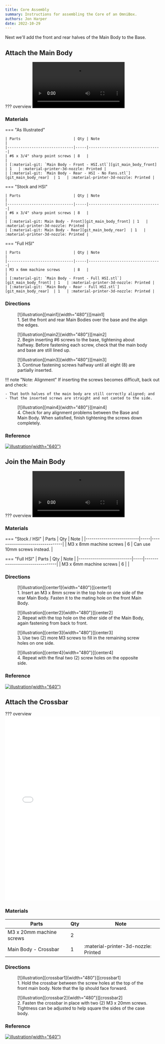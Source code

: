 ```yaml
---
title: Core Assembly
summary: Instructions for assembling the Core of an OmniBox.
authors: Jon Harper
date: 2022-10-29
---
```


Next we'll add the front and rear halves of the Main Body to the Base.

## Attach the Main Body

??? overview
    <video controls="">
        <source src="{{meta.video_folder}}main_floor.mp4" type="video/mp4">
    </video>

### Materials

=== "As Illustrated"

    | Parts                        | Qty | Note                            |
    |------------------------------|-----|---------------------------------|
    | #6 x 3/4" sharp point screws | 8   |                                 |
    | [:material-git: `Main Body - Front - HSI.stl`][git_main_body_front] | 1   | :material-printer-3d-nozzle: Printed |
    | [:material-git: `Main Body - Rear - HSI - No Fans.stl`][git_main_body_rear]  | 1   | :material-printer-3d-nozzle: Printed |


=== "Stock and HSI"

    | Parts                        | Qty | Note                            |
    |------------------------------|-----|---------------------------------|
    | #6 x 3/4" sharp point screws | 8   |                                 |
    | [:material-git: Main Body - Front][git_main_body_front] | 1   | :material-printer-3d-nozzle: Printed |
    | [:material-git: Main Body - Rear][git_main_body_rear]  | 1   | :material-printer-3d-nozzle: Printed |

=== "Full HSI"
    
    | Parts                        | Qty | Note                            |
    |------------------------------|-----|---------------------------------|
    | M3 x 6mm machine screws      | 8   |                                 |
    | [:material-git: `Main Body - Front - Full HSI.stl`][git_main_body_front] | 1   | :material-printer-3d-nozzle: Printed |
    | [:material-git: `Main Body - Rear - Full HSI.stl`][git_main_body_rear]  | 1   | :material-printer-3d-nozzle: Printed |


### Directions

<figure markdown>
  [![illustration][main1]{width="480"}][main1]
  <figcaption>1. Set the front and rear Main Bodies over the base and the align the edges.</figcaption>
</figure>

<figure markdown>
  [![illustration][main2]{width="480"}][main2]
  <figcaption>2. Begin inserting #6 screws to the base, tightening about halfway. Before fastening each screw, check that the main body and base are still lined up.</figcaption>
</figure>

<figure markdown>
  [![illustration][main3]{width="480"}][main3]
  <figcaption>3. Continue fastening screws halfway until all eight (8) are partially inserted.</figcaption>
</figure>

!!! note "Note: Alignment"
    If inserting the screws becomes difficult, back out and check:

    - That both halves of the main body are still correctly aligned; and
    - That the inserted screws are straight and not canted to the side.
    

<figure markdown>
  [![illustration][main4]{width="480"}][main4]
  <figcaption>4. Check for any alignment problems between the Base and Main Body. When satisfied, finish tightening the screws down completely.</figcaption>
</figure>

### Reference

[![illustration][main_final]{width="640"}][main_final]

## Join the Main Body

??? overview
    <video controls="">
        <source src="{{meta.video_folder}}main_center.mp4" type="video/mp4">
    </video>

### Materials

=== "Stock / HSI"
    | Parts                     | Qty | Note                            |
    |---------------------------|-----|---------------------------------|
    | M3 x 8mm machine screws   | 6   | Can use 10mm screws instead.    |

=== "Full HSI"
    | Parts                     | Qty | Note                            |
    |---------------------------|-----|---------------------------------|
    | M3 x 6mm machine screws   | 6   |                                 |

### Directions

<figure markdown>
  [![illustration][center1]{width="480"}][center1]
  <figcaption>1. Insert an M3 x 8mm screw in the top hole on one side of the rear Main Body. Fasten it to the mating hole on the front Main Body.</figcaption>
</figure>

<figure markdown>
  [![illustration][center2]{width="480"}][center2]
  <figcaption>2. Repeat with the top hole on the other side of the Main Body, again fastening from back to front.</figcaption>
</figure>

<figure markdown>
  [![illustration][center3]{width="480"}][center3]
  <figcaption>3. Use two (2) more M3 screws to fill in the remaining screw holes on one side.</figcaption>
</figure>

<figure markdown>
  [![illustration][center4]{width="480"}][center4]
  <figcaption>4. Repeat with the final two (2) screw holes on the opposite side.</figcaption>
</figure>

### Reference

[![illustration][center_final]{width="640"}][center_final]

## Attach the Crossbar

??? overview
    <iframe src="{{meta.video_folder}}crossbar.mp4" frameborder="0" width="100%" height="600px" allowfullscreen></iframe>

### Materials 

| Parts                     | Qty | Note                            |
|---------------------------|-----|---------------------------------|
| M3 x 20mm machine screws  | 2   |                                 |
| Main Body - Crossbar | 1   | :material-printer-3d-nozzle: Printed |

### Directions

<figure markdown>
  [![illustration][crossbar1]{width="480"}][crossbar1]
  <figcaption>1. Hold the crossbar between the screw holes at the top of the front main body. Note that the lip should face forward.</figcaption>
</figure>

<figure markdown>
  [![illustration][crossbar2]{width="480"}][crossbar2]
  <figcaption>2. Fasten the crossbar in place with two (2) M3 x 20mm screws. Tightness can be adjusted to help square the sides of the case body.</figcaption>
</figure>

### Reference

[![illustration][crossbar_final]{width="640"}][crossbar_final]

[base]:         base.md "Base Assembly"
[trays]:        trays.md "Tray Assembly"
[panels]:       panels.md "Panel Assembly"
[checklist]:    ../printing.md#print-checklist "Print Checklist"

[main1]:        ../img/assembly/core/main/main1.webp
[main2]:        ../img/assembly/core/main/main2.webp
[main3]:        ../img/assembly/core/main/main3.webp
[main4]:        ../img/assembly/core/main/main4.webp
[main_final]:   ../img/assembly/core/main/main_final.webp

[center1]:      ../img/assembly/core/center/center1.webp
[center2]:      ../img/assembly/core/center/center2.webp
[center3]:      ../img/assembly/core/center/center3.webp
[center4]:      ../img/assembly/core/center/center4.webp
[center_final]: ../img/assembly/core/center/center_final.webp

[crossbar1]:    ../img/assembly/core/crossbar/crossbar1.webp
[crossbar2]:    ../img/assembly/core/crossbar/crossbar2.webp
[crossbar_final]: ../img/assembly/core/crossbar/crossbar_final.webp
